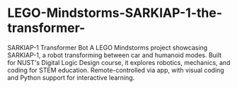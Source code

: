 # LEGO-Mindstorms-SARKIAP-1-the-transformer-
SARKIAP-1 Transformer Bot A LEGO Mindstorms project showcasing SARKIAP-1, a robot transforming between car and humanoid modes. Built for NUST's Digital Logic Design course, it explores robotics, mechanics, and coding for STEM education. Remote-controlled via app, with visual coding and Python support for interactive learning.
